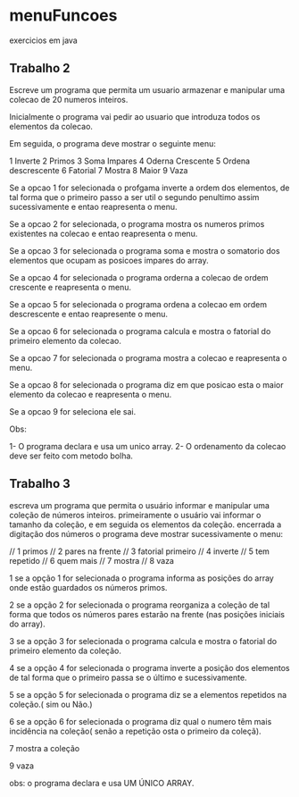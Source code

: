 # menuFuncoes
exercicios em java


## Trabalho 2

Escreve um programa que permita um usuario armazenar e manipular uma colecao
de 20 numeros inteiros.

Inicialmente o programa vai pedir ao usuario que introduza todos os elementos da colecao.

Em seguida, o programa deve mostrar o seguinte menu:

1 Inverte
2 Primos
3 Soma Impares
4 Oderna Crescente
5 Ordena descrescente
6 Fatorial
7 Mostra 
8 Maior
9 Vaza

Se a opcao 1 for selecionada o profgama inverte a ordem dos elementos, de tal
forma que o primeiro passo a ser util o segundo penultimo
assim sucessivamente e entao reapresenta o menu.

Se a opcao 2 for selecionada, o programa mostra os numeros primos existentes na
 colecao e entao reapresenta o menu.

Se a opcao 3 for selecionada o programa soma e mostra o somatorio dos elementos que
ocupam as posicoes impares do array.

Se a opcao 4 for selecionada o programa orderna a colecao de ordem crescente 
e reapresenta o menu.

Se a opcao 5 for selecionada o programa ordena a colecao em ordem descrescente
e entao reapresente o menu.

Se a opcao 6 for selecionada o programa calcula e mostra o fatorial do primeiro
elemento da colecao.

Se a opcao 7 for selecionada o programa mostra a colecao e reapresenta o menu.

Se a opcao 8 for selecionada o programa diz em que posicao esta o maior elemento 
da colecao e reapresenta o menu.

Se a opcao 9 for seleciona ele sai.

Obs: 

1- O programa declara e usa um unico array.
2- O ordenamento da colecao deve ser feito com metodo bolha.


## Trabalho 3

escreva um programa que permita o usuário informar e manipular uma coleção de números
inteiros.
primeiramente o usuário vai informar o tamanho da coleção, e em seguida os elementos da
coleção.
encerrada a digitação dos números o programa deve mostrar sucessivamente o menu:


// 1 primos
// 2 pares na frente
// 3 fatorial primeiro
// 4 inverte
// 5 tem repetido
// 6 quem mais
// 7 mostra
// 8 vaza

1 se a opção 1 for selecionada o programa informa as posições do array onde estão
guardados os números primos.

2 se a opção 2 for selecionada o programa reorganiza a coleção de tal forma que todos os
números pares estarão na frente (nas posições iniciais do array).

3 se a opção 3 for selecionada o programa calcula e mostra o fatorial do primeiro elemento
da coleção.

4 se a opção 4 for selecionada o programa inverte a posição dos elementos de tal forma
que o primeiro passa se o último e sucessivamente.

5 se a opção 5 for selecionada o programa diz se a elementos repetidos na coleção.( sim ou
Não.)

6 se a opção 6 for selecionada o programa diz qual o numero têm mais incidência na
coleção( senão a repetição osta o primeiro da coleçã).

7 mostra a coleção

9 vaza

obs: o programa declara e usa UM ÚNICO ARRAY.
